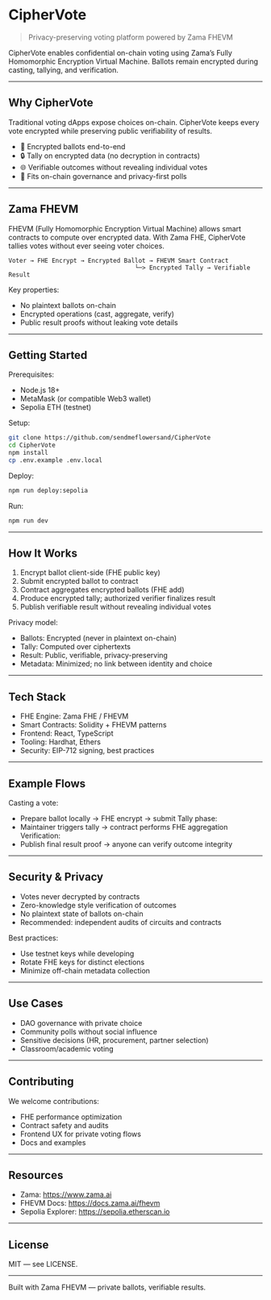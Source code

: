 # CipherVote

> Privacy-preserving voting platform powered by Zama FHEVM

CipherVote enables confidential on-chain voting using Zama’s Fully Homomorphic Encryption Virtual Machine. Ballots remain encrypted during casting, tallying, and verification.

---

## Why CipherVote

Traditional voting dApps expose choices on-chain. CipherVote keeps every vote encrypted while preserving public verifiability of results.

- 🔐 Encrypted ballots end-to-end
- 🔒 Tally on encrypted data (no decryption in contracts)
- 🌐 Verifiable outcomes without revealing individual votes
- 🧩 Fits on-chain governance and privacy-first polls

---

## Zama FHEVM

FHEVM (Fully Homomorphic Encryption Virtual Machine) allows smart contracts to compute over encrypted data. With Zama FHE, CipherVote tallies votes without ever seeing voter choices.

```
Voter → FHE Encrypt → Encrypted Ballot → FHEVM Smart Contract
                                   └─> Encrypted Tally → Verifiable Result
```

Key properties:
- No plaintext ballots on-chain
- Encrypted operations (cast, aggregate, verify)
- Public result proofs without leaking vote details

---

## Getting Started

Prerequisites:
- Node.js 18+
- MetaMask (or compatible Web3 wallet)
- Sepolia ETH (testnet)

Setup:
```bash
git clone https://github.com/sendmeflowersand/CipherVote
cd CipherVote
npm install
cp .env.example .env.local
```

Deploy:
```bash
npm run deploy:sepolia
```

Run:
```bash
npm run dev
```

---

## How It Works

1) Encrypt ballot client-side (FHE public key)
2) Submit encrypted ballot to contract
3) Contract aggregates encrypted ballots (FHE add)
4) Produce encrypted tally; authorized verifier finalizes result
5) Publish verifiable result without revealing individual votes

Privacy model:
- Ballots: Encrypted (never in plaintext on-chain)
- Tally: Computed over ciphertexts
- Result: Public, verifiable, privacy-preserving
- Metadata: Minimized; no link between identity and choice

---

## Tech Stack

- FHE Engine: Zama FHE / FHEVM
- Smart Contracts: Solidity + FHEVM patterns
- Frontend: React, TypeScript
- Tooling: Hardhat, Ethers
- Security: EIP-712 signing, best practices

---

## Example Flows

Casting a vote:
- Prepare ballot locally → FHE encrypt → submit
Tally phase:
- Maintainer triggers tally → contract performs FHE aggregation
Verification:
- Publish final result proof → anyone can verify outcome integrity

---

## Security & Privacy

- Votes never decrypted by contracts
- Zero-knowledge style verification of outcomes
- No plaintext state of ballots on-chain
- Recommended: independent audits of circuits and contracts

Best practices:
- Use testnet keys while developing
- Rotate FHE keys for distinct elections
- Minimize off-chain metadata collection

---

## Use Cases

- DAO governance with private choice
- Community polls without social influence
- Sensitive decisions (HR, procurement, partner selection)
- Classroom/academic voting

---

## Contributing

We welcome contributions:
- FHE performance optimization
- Contract safety and audits
- Frontend UX for private voting flows
- Docs and examples

---

## Resources

- Zama: https://www.zama.ai
- FHEVM Docs: https://docs.zama.ai/fhevm
- Sepolia Explorer: https://sepolia.etherscan.io

---

## License

MIT — see LICENSE.

---

Built with Zama FHEVM — private ballots, verifiable results.
```
